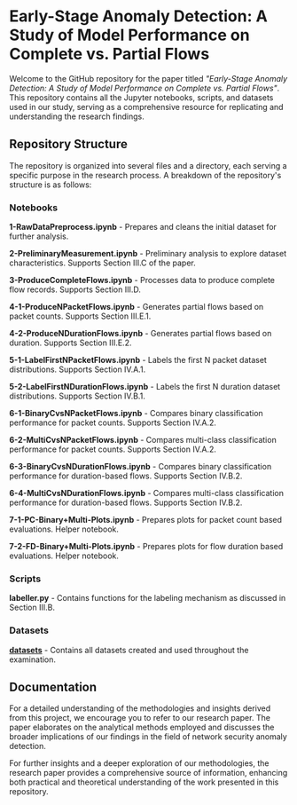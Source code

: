 # Early-Stage Anomaly Detection: A Study of Model Performance on Complete vs. Partial Flows

Welcome to the GitHub repository for the paper titled _"Early-Stage Anomaly Detection: A Study of Model Performance on Complete vs. Partial Flows"_. This repository contains all the Jupyter notebooks, scripts, and datasets used in our study, serving as a comprehensive resource for replicating and understanding the research findings.

## Repository Structure

The repository is organized into several files and a directory, each serving a specific purpose in the research process. A breakdown of the repository's structure is as follows:

### Notebooks

**1-RawDataPreprocess.ipynb** - Prepares and cleans the initial dataset for further analysis.
   
**2-PreliminaryMeasurement.ipynb** - Preliminary analysis to explore dataset characteristics. Supports Section III.C of the paper.
   
**3-ProduceCompleteFlows.ipynb** - Processes data to produce complete flow records. Supports Section III.D.
   
**4-1-ProduceNPacketFlows.ipynb** - Generates partial flows based on packet counts. Supports Section III.E.1.
   
**4-2-ProduceNDurationFlows.ipynb** - Generates partial flows based on duration. Supports Section III.E.2.
   
**5-1-LabelFirstNPacketFlows.ipynb** - Labels the first N packet dataset distributions. Supports Section IV.A.1.
   
**5-2-LabelFirstNDurationFlows.ipynb** - Labels the first N duration dataset distributions. Supports Section IV.B.1.
   
**6-1-BinaryCvsNPacketFlows.ipynb** - Compares binary classification performance for packet counts. Supports Section IV.A.2.
   
**6-2-MultiCvsNPacketFlows.ipynb** - Compares multi-class classification performance for packet counts. Supports Section IV.A.2.
   
**6-3-BinaryCvsNDurationFlows.ipynb** - Compares binary classification performance for duration-based flows. Supports Section IV.B.2.
    
**6-4-MultiCvsNDurationFlows.ipynb** - Compares multi-class classification performance for duration-based flows. Supports Section IV.B.2.
    
**7-1-PC-Binary+Multi-Plots.ipynb** - Prepares plots for packet count based evaluations. Helper notebook.
    
**7-2-FD-Binary+Multi-Plots.ipynb** - Prepares plots for flow duration based evaluations. Helper notebook.

### Scripts

**labeller.py** - Contains functions for the labeling mechanism as discussed in Section III.B.

### Datasets

**[datasets](datasets/)** - Contains all datasets created and used throughout the examination.

## Documentation

For a detailed understanding of the methodologies and insights derived from this project, we encourage you to refer to our research paper. The paper elaborates on the analytical methods employed and discusses the broader implications of our findings in the field of network security anomaly detection.

For further insights and a deeper exploration of our methodologies, the research paper provides a comprehensive source of information, enhancing both practical and theoretical understanding of the work presented in this repository.

